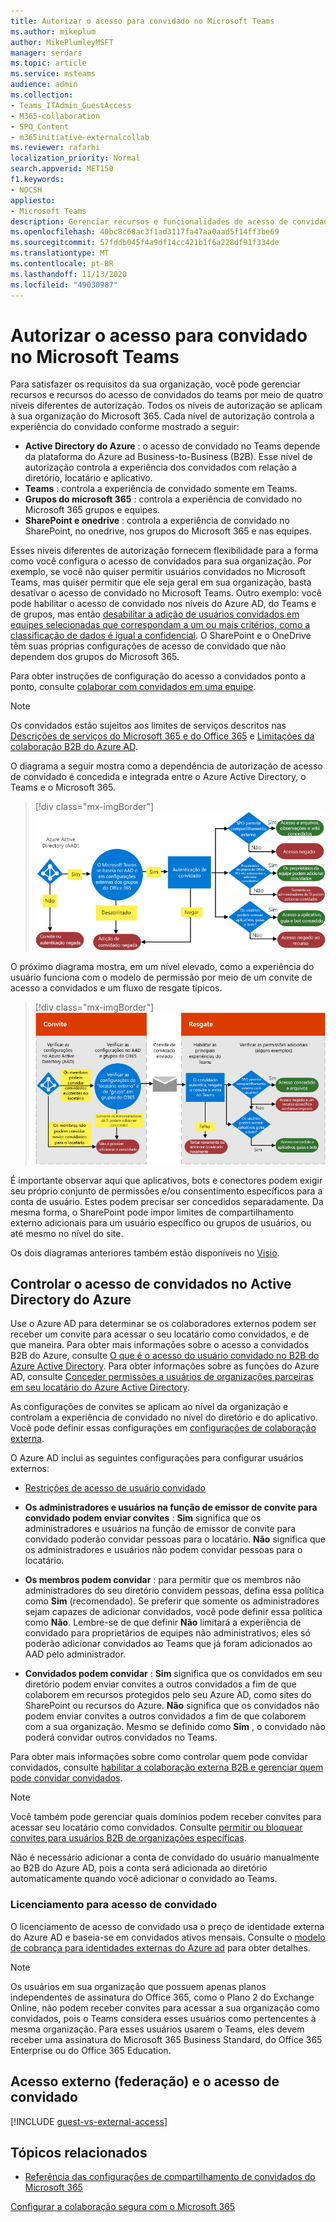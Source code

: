 ```yaml
---
title: Autorizar o acesso para convidado no Microsoft Teams
ms.author: mikeplum
author: MikePlumleyMSFT
manager: serdars
ms.topic: article
ms.service: msteams
audience: admin
ms.collection:
- Teams_ITAdmin_GuestAccess
- M365-collaboration
- SPO_Content
- m365initiative-externalcollab
ms.reviewer: rafarhi
localization_priority: Normal
search.appverid: MET150
f1.keywords:
- NOCSH
appliesto:
- Microsoft Teams
description: Gerenciar recursos e funcionalidades de acesso de convidados no Microsoft Teams por meio de quatro níveis diferentes de autorização.
ms.openlocfilehash: 40bc8c68ac3f1ad3117fa47aa0aad5f14ff3be69
ms.sourcegitcommit: 57fddb045f4a9df14cc421b1f6a228df91f334de
ms.translationtype: MT
ms.contentlocale: pt-BR
ms.lasthandoff: 11/13/2020
ms.locfileid: "49030987"
---
```

# <a name="authorize-guest-access-in-microsoft-teams"></a>Autorizar o acesso para convidado no Microsoft Teams

Para satisfazer os requisitos da sua organização, você pode gerenciar recursos e recursos do acesso de convidados do teams por meio de quatro níveis diferentes de autorização. Todos os níveis de autorização se aplicam à sua organização do Microsoft 365. Cada nível de autorização controla a experiência do convidado conforme mostrado a seguir:

- **Active Directory do Azure** : o acesso de convidado no Teams depende da plataforma do Azure ad Business-to-Business (B2B). Esse nível de autorização controla a experiência dos convidados com relação a diretório, locatário e aplicativo.
- **Teams** : controla a experiência de convidado somente em Teams.
- **Grupos do microsoft 365** : controla a experiência de convidado no Microsoft 365 grupos e equipes.
- **SharePoint e onedrive** : controla a experiência de convidado no SharePoint, no onedrive, nos grupos do Microsoft 365 e nas equipes.

Esses níveis diferentes de autorização fornecem flexibilidade para a forma como você configura o acesso de convidados para sua organização. Por exemplo, se você não quiser permitir usuários convidados no Microsoft Teams, mas quiser permitir que ele seja geral em sua organização, basta desativar o acesso de convidado no Microsoft Teams. Outro exemplo: você pode habilitar o acesso de convidado nos níveis do Azure AD, do Teams e de grupos, mas então [desabilitar a adição de usuários convidados em equipes selecionadas que correspondam a um ou mais critérios, como a classificação de dados é igual a confidencial](https://docs.microsoft.com/microsoft-365/compliance/sensitivity-labels-teams-groups-sites). O SharePoint e o OneDrive têm suas próprias configurações de acesso de convidado que não dependem dos grupos do Microsoft 365.

Para obter instruções de configuração do acesso a convidados ponto a ponto, consulte [colaborar com convidados em uma equipe](https://docs.microsoft.com/microsoft-365/solutions/collaborate-as-team).

> [!NOTE]
> Os convidados estão sujeitos aos limites de serviços descritos nas [Descrições de serviços do Microsoft 365 e do Office 365](https://go.microsoft.com/fwlink/p/?linkid=282347) e [Limitações da colaboração B2B do Azure AD](https://docs.microsoft.com/azure/active-directory/external-identities/current-limitations). 

O diagrama a seguir mostra como a dependência de autorização de acesso de convidado é concedida e integrada entre o Azure Active Directory, o Teams e o Microsoft 365.

> [!div class="mx-imgBorder"]
> ![Diagrama de dependências de autorização para acesso de convidados.](media/teams_dependencies_image1.png)

O próximo diagrama mostra, em um nível elevado, como a experiência do usuário funciona com o modelo de permissão por meio de um convite de acesso a convidados e um fluxo de resgate típicos.

> [!div class="mx-imgBorder"]
> ![Diagrama de fluxos de convite e resgate](media/authorize-guest-image1.png)

É importante observar aqui que aplicativos, bots e conectores podem exigir seu próprio conjunto de permissões e/ou consentimento específicos para a conta de usuário. Estes podem precisar ser concedidos separadamente. Da mesma forma, o SharePoint pode impor limites de compartilhamento externo adicionais para um usuário específico ou grupos de usuários, ou até mesmo no nível do site.

Os dois diagramas anteriores também estão disponíveis no [Visio](https://github.com/MicrosoftDocs/OfficeDocs-SkypeForBusiness/blob/live/Teams/media/teams_dependencies.vsdx?raw=true).

## <a name="control-guest-access-in-azure-active-directory"></a>Controlar o acesso de convidados no Active Directory do Azure

Use o Azure AD para determinar se os colaboradores externos podem ser receber um convite para acessar o seu locatário como convidados, e de que maneira. Para obter mais informações sobre o acesso a convidados B2B do Azure, consulte [O que é o acesso do usuário convidado no B2B do Azure Active Directory](https://docs.microsoft.com/azure/active-directory/b2b/what-is-b2b). Para obter informações sobre as funções do Azure AD, consulte [Conceder permissões a usuários de organizações parceiras em seu locatário do Azure Active Directory](https://docs.microsoft.com/azure/active-directory/b2b/add-guest-to-role).

As configurações de convites se aplicam ao nível da organização e controlam a experiência de convidado no nível do diretório e do aplicativo. Você pode definir essas configurações em [configurações de colaboração externa](https://aad.portal.azure.com/#blade/Microsoft_AAD_IAM/CompanyRelationshipsMenuBlade/Settings).

O Azure AD inclui as seguintes configurações para configurar usuários externos:

- [Restrições de acesso de usuário convidado](https://docs.microsoft.com/azure/active-directory/users-groups-roles/users-restrict-guest-permissions)

- **Os administradores e usuários na função de emissor de convite para convidado podem enviar convites** : **Sim** significa que os administradores e usuários na função de emissor de convite para convidado poderão convidar pessoas para o locatário. **Não** significa que os administradores e usuários não podem convidar pessoas para o locatário.
- **Os membros podem convidar** : para permitir que os membros não administradores do seu diretório convidem pessoas, defina essa política como **Sim** (recomendado). Se preferir que somente os administradores sejam capazes de adicionar convidados, você pode definir essa política como **Não**. Lembre-se de que definir **Não** limitará a experiência de convidado para proprietários de equipes não administrativos; eles só poderão adicionar convidados ao Teams que já foram adicionados ao AAD pelo administrador.
- **Convidados podem convidar** : **Sim** significa que os convidados em seu diretório podem enviar convites a outros convidados a fim de que colaborem em recursos protegidos pelo seu Azure AD, como sites do SharePoint ou recursos do Azure. **Não** significa que os convidados não podem enviar convites a outros convidados a fim de que colaborem com a sua organização. Mesmo se definido como **Sim** , o convidado não poderá convidar outros convidados no Teams.
 
Para obter mais informações sobre como controlar quem pode convidar convidados, consulte [habilitar a colaboração externa B2B e gerenciar quem pode convidar convidados](https://docs.microsoft.com/azure/active-directory/b2b/delegate-invitations).

> [!NOTE]
> Você também pode gerenciar quais domínios podem receber convites para acessar seu locatário como convidados. Consulte [permitir ou bloquear convites para usuários B2B de organizações específicas](https://docs.microsoft.com/azure/active-directory/external-identities/allow-deny-list).

Não é necessário adicionar a conta de convidado do usuário manualmente ao B2B do Azure AD, pois a conta será adicionada ao diretório automaticamente quando você adicionar o convidado ao Teams.

### <a name="licensing-for-guest-access"></a>Licenciamento para acesso de convidado

O licenciamento de acesso de convidado usa o preço de identidade externa do Azure AD e baseia-se em convidados ativos mensais. Consulte o [modelo de cobrança para identidades externas do Azure ad](https://docs.microsoft.com/azure/active-directory/external-identities/external-identities-pricing) para obter detalhes.

> [!NOTE]
> Os usuários em sua organização que possuem apenas planos independentes de assinatura do Office 365, como o Plano 2 do Exchange Online, não podem receber convites para acessar a sua organização como convidados, pois o Teams considera esses usuários como pertencentes à mesma organização. Para esses usuários usarem o Teams, eles devem receber uma assinatura do Microsoft 365 Business Standard, do Office 365 Enterprise ou do Office 365 Education. 

## <a name="external-access-federation-vs-guest-access"></a>Acesso externo (federação) e o acesso de convidado

[!INCLUDE [guest-vs-external-access](includes/guest-vs-external-access.md)]

## <a name="related-topics"></a>Tópicos relacionados

- [Referência das configurações de compartilhamento de convidados do Microsoft 365](https://docs.microsoft.com/Office365/Enterprise/microsoft-365-guest-settings)

[Configurar a colaboração segura com o Microsoft 365](https://docs.microsoft.com/microsoft-365/solutions/setup-secure-collaboration-with-teams)
